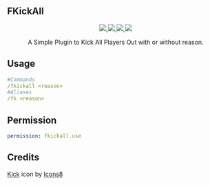 ## FKickAll
<p align="center">
  <a href="https://poggit.pmmp.io/p/FKickAll">
    <img src="https://poggit.pmmp.io/shield.state/FKickAll">
  </a>
  <a href="https://poggit.pmmp.io/p/FKickAll">
    <img src="https://poggit.pmmp.io/shield.api/FKickAll">
  </a>
  <a href="https://poggit.pmmp.io/p/FKickAll">
    <img src="https://poggit.pmmp.io/shield.dl.total/FKickAll">
  </a>
  <a href="https://poggit.pmmp.io/p/FKickAll">
    <img src="https://poggit.pmmp.io/shield.dl/FKickAll">
  </a>
</p>
<p align="center">
  A Simple Plugin to Kick All Players Out with or without reason.
</p>

## Usage
```yaml
#Commands
/fkickall <reason>
#Aliases
/fk <reason>
```
## Permission
```yaml
permission: fkickall.use
```
## Credits
<a target="_blank" href="https://icons8.com/icon/prg9GGg4vKWS/kick">Kick</a> icon by <a target="_blank" href="https://icons8.com">Icons8</a>

